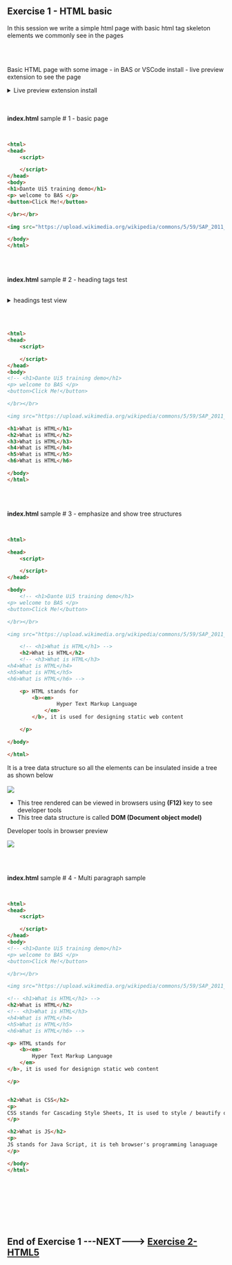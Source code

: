 ## Exercise 1 - HTML basic

In this session we write a simple html page with basic html tag skeleton elements we commonly see in the pages 

</br></br>

Basic HTML page with some image - in BAS or VSCode install - live preview extension to see the page 

<details>
<summary> Live preview extension install </summary>
</br>
</br>

</br>
</br>
<img src="./files/ui5e_1-1.png" >
<img src="./files/ui5e_1-2.png" >
<img src="./files/ui5e_1-3.png" >
</br>
</br>
</details>
</br></br>

**index.html** sample # 1 - basic page
</br></br>

```html

<html>
<head>
    <script>

    </script>
</head>
<body>
<h1>Dante Ui5 training demo</h1>
<p> welcome to BAS </p>
<button>Click Me!</button>

</br></br>

<img src="https://upload.wikimedia.org/wikipedia/commons/5/59/SAP_2011_logo.svg">

</body>
</html>

```

</br></br>


**index.html** sample # 2 - heading tags test
</br></br>
<details>

<summary> headings test view </summary>
</br>
</br>

</br>
</br>
<img src="./files/ui5e_1-4.png" >
</br>
</br>
</details>
</br></br>

```html

<html>
<head>
    <script>

    </script>
</head>
<body>
<!-- <h1>Dante Ui5 training demo</h1>
<p> welcome to BAS </p>
<button>Click Me!</button>

</br></br>

<img src="https://upload.wikimedia.org/wikipedia/commons/5/59/SAP_2011_logo.svg"> -->

<h1>What is HTML</h1>
<h2>What is HTML</h2>
<h3>What is HTML</h3>
<h4>What is HTML</h4>
<h5>What is HTML</h5>
<h6>What is HTML</h6>

</body>
</html>

```

</br></br>

**index.html** sample # 3 - emphasize and show tree structures
</br></br>

```html

<html>

<head>
    <script>

    </script>
</head>

<body>
    <!-- <h1>Dante Ui5 training demo</h1>
<p> welcome to BAS </p>
<button>Click Me!</button>

</br></br>

<img src="https://upload.wikimedia.org/wikipedia/commons/5/59/SAP_2011_logo.svg"> -->

    <!-- <h1>What is HTML</h1> -->
    <h2>What is HTML</h2>
    <!-- <h3>What is HTML</h3>
<h4>What is HTML</h4>
<h5>What is HTML</h5>
<h6>What is HTML</h6> -->

    <p> HTML stands for
        <b><em>
                Hyper Text Markup Language
            </em>
        </b>, it is used for designing static web content

    </p>

</body>

</html>

```

It is a tree data structure so all the elements can be insulated inside a tree as shown below 
</br></br>
<img src="./files/ui5e_1-5.png" >

- This tree rendered can be viewed in browsers using  **(F12)** key to see developer tools 
- This tree data structure is called **DOM (Document object model)**

Developer tools in browser preview

<img src="./files/ui5e_1-6.png" >

</br></br>

**index.html** sample # 4 - Multi paragraph sample
</br></br>

```html

<html>
<head>
    <script>

    </script>
</head>
<body>
<!-- <h1>Dante Ui5 training demo</h1>
<p> welcome to BAS </p>
<button>Click Me!</button>

</br></br>

<img src="https://upload.wikimedia.org/wikipedia/commons/5/59/SAP_2011_logo.svg"> -->

<!-- <h1>What is HTML</h1> -->
<h2>What is HTML</h2>
<!-- <h3>What is HTML</h3>
<h4>What is HTML</h4>
<h5>What is HTML</h5>
<h6>What is HTML</h6> -->

<p> HTML stands for
    <b><em>
        Hyper Text Markup Language
    </em>
</b>, it is used for designign static web content

</p>


<h2>What is CSS</h2>
<p> 
CSS stands for Cascading Style Sheets, It is used to style / beautify our content
</p>

<h2>What is JS</h2>
<p> 
JS stands for Java Script, it is teh browser's programming lanaguage
</p>

</body>
</html>

```



</br></br>
</br></br>
</br></br>

## End of Exercise 1 ---NEXT---> <a href="https://github.com/Octavius-Dante/Arthelais/tree/main/ex_2"> Exercise 2-HTML5 </a>





<!--

<details>
<summary> <b> ALL CODE CHANGES - TODAY SESSION </b> </summary>
</br>
</br>

</br>
</br>
<img src="./files/capmd12-96a.png" >
</br>
</br>
</details>

-->
